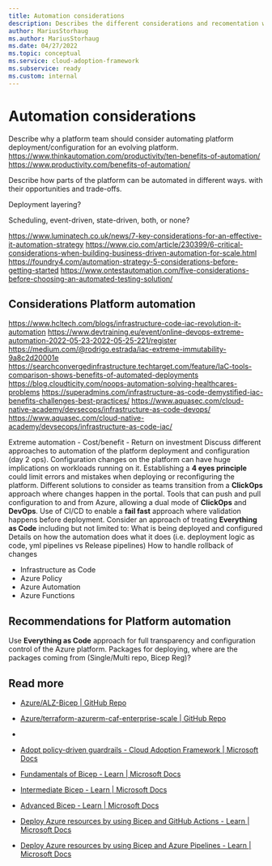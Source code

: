 ```yaml
---
title: Automation considerations
description: Describes the different considerations and recomentation when automating deployment of Azure Landing Zone and platform services
author: MariusStorhaug
ms.author: MariusStorhaug
ms.date: 04/27/2022
ms.topic: conceptual
ms.service: cloud-adoption-framework
ms.subservice: ready
ms.custom: internal
---
```


# Automation considerations

Describe why a platform team should consider automating platform deployment/configuration for an evolving platform.
https://www.thinkautomation.com/productivity/ten-benefits-of-automation/
https://www.productivity.com/benefits-of-automation/

Describe how parts of the platform can be automated in different ways. with their opportunities and trade-offs.

Deployment layering?

Scheduling, event-driven, state-driven, both, or none?

https://www.luminatech.co.uk/news/7-key-considerations-for-an-effective-it-automation-strategy
https://www.cio.com/article/230399/6-critical-considerations-when-building-business-driven-automation-for-scale.html
https://foundry4.com/automation-strategy-5-considerations-before-getting-started
https://www.ontestautomation.com/five-considerations-before-choosing-an-automated-testing-solution/

## Considerations Platform automation

https://www.hcltech.com/blogs/infrastructure-code-iac-revolution-it-automation
https://www.devtraining.eu/event/online-devops-extreme-automation-2022-05-23-2022-05-25-221/register
https://medium.com/@rodrigo.estrada/iac-extreme-immutability-9a8c2d20001e
https://searchconvergedinfrastructure.techtarget.com/feature/IaC-tools-comparison-shows-benefits-of-automated-deployments
https://blog.cloudticity.com/noops-automation-solving-healthcares-problems
https://superadmins.com/infrastructure-as-code-demystified-iac-benefits-challenges-best-practices/
https://www.aquasec.com/cloud-native-academy/devsecops/infrastructure-as-code-devops/
https://www.aquasec.com/cloud-native-academy/devsecops/infrastructure-as-code-iac/

Extreme automation - Cost/benefit - Return on investment
Discuss different approaches to automation of the platform deployment and configuration (day 2 ops).
Configuration changes on the platform can have huge implications on workloads running on it.
Establishing a **4 eyes principle** could limit errors and mistakes when deploying or reconfiguring the platform.
Different solutions to consider as teams transition from a **ClickOps** approach where changes happen in the portal.
Tools that can push and pull configuration to and from Azure, allowing a dual mode of **ClickOps** and **DevOps**.
Use of CI/CD to enable a **fail fast** approach where validation happens before deployment.
Consider an approach of treating **Everything as Code** including but not limited to:
What is being deployed and configured
Details on how the automation does what it does (i.e. deployment logic as code, yml pipelines vs Release pipelines)
How to handle rollback of changes
- Infrastructure as Code
- Azure Policy
- Azure Automation
- Azure Functions

## Recommendations for Platform automation

Use **Everything as Code** approach for full transparency and configuration control of the Azure platform.
Packages for deploying, where are the packages coming from (Single/Multi repo, Bicep Reg)?

## Read more

- [Azure/ALZ-Bicep | GitHub Repo](https://github.com/Azure/ALZ-Bicep)
- [Azure/terraform-azurerm-caf-enterprise-scale | GitHub Repo](https://registry.terraform.io/modules/Azure/caf-enterprise-scale/azurerm/latest)
-

- [Adopt policy-driven guardrails - Cloud Adoption Framework | Microsoft Docs](https://docs.microsoft.com/azure/cloud-adoption-framework/ready/enterprise-scale/dine-guidance)
- [Fundamentals of Bicep - Learn | Microsoft Docs](https://docs.microsoft.com/learn/paths/fundamentals-bicep/)
- [Intermediate Bicep - Learn | Microsoft Docs](https://docs.microsoft.com/learn/paths/intermediate-bicep/)
- [Advanced Bicep - Learn | Microsoft Docs](https://docs.microsoft.com/learn/paths/advanced-bicep/)
- [Deploy Azure resources by using Bicep and GitHub Actions - Learn | Microsoft Docs](https://docs.microsoft.com/learn/paths/bicep-github-actions/)
- [Deploy Azure resources by using Bicep and Azure Pipelines - Learn | Microsoft Docs](https://docs.microsoft.com/learn/paths/bicep-azure-pipelines/)
